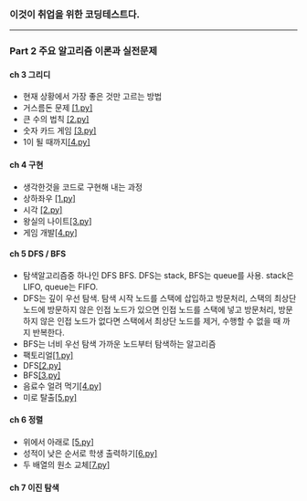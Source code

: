### 이것이 취업을 위한 코딩테스트다.
------------------------------
### Part 2 주요 알고리즘 이론과 실전문제


#### ch 3 그리디
- 현재 상황에서 가장 좋은 것만 고르는 방법
- 거스름돈 문제 [[1.py]](https://github.com/haekyu31/python-for-coding-test/blob/master/ch3%20%EA%B7%B8%EB%A6%AC%EB%94%94/1.py)
- 큰 수의 법칙 [[2.py]](https://github.com/haekyu31/python-for-coding-test/blob/master/ch3%20%EA%B7%B8%EB%A6%AC%EB%94%94/2.py)
- 숫자 카드 게임 [[3.py]](https://github.com/haekyu31/python-for-coding-test/blob/master/ch3%20%EA%B7%B8%EB%A6%AC%EB%94%94/3.py)
- 1이 될 때까지[[4.py]](https://github.com/haekyu31/python-for-coding-test/blob/master/ch3%20%EA%B7%B8%EB%A6%AC%EB%94%94/4.py)

#### ch 4 구현
- 생각한것을 코드로 구현해 내는 과정
- 상하좌우 [[1.py]]()
- 시각 [[2.py]]()
- 왕실의 나이트[[3.py]]()
- 게임 개발[[4.py]]()

#### ch 5 DFS / BFS
- 탐색알고리즘중 하나인 DFS BFS. DFS는 stack, BFS는 queue를 사용. stack은 LIFO, queue는 FIFO. 
- DFS는 깊이 우선 탐색. 탐색 시작 노드를 스택에 삽입하고 방문처리, 스택의 최상단 노드에 방문하지 않은 인접 노드가 있으면 인접 노드를 스택에 넣고 방문처리, 방문하지 않은 인접 노드가 없다면 스택에서 최상단 노드를 제거, 수행할 수 없을 때 까지 반복한다. 
- BFS는 너비 우선 탐색 가까운 노드부터 탐색하는 알고리즘 
- 팩토리얼[[1.py]]()
- DFS[[2.py]]()
- BFS[[3.py]]()
- 음료수 얼려 먹기[[4.py]]()
- 미로 탈출[[5.py]]()

#### ch 6 정렬
- 위에서 아래로 [[5.py]]()
- 성적이 낮은 순서로 학생 출력하기[[6.py]]()
- 두 배열의 원소 교체[[7.py]]()

#### ch 7 이진 탐색 